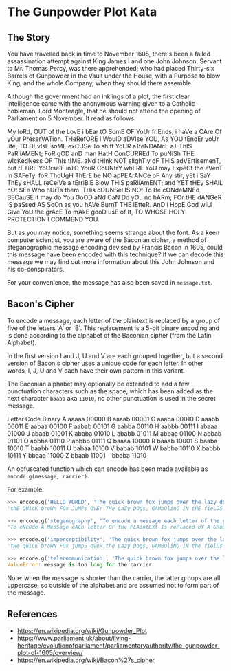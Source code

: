 # The Gunpowder Plot Kata

## The Story

You have travelled back in time to November 1605, there's been a failed assassination attempt against King James I and one John Johnson, Servant to Mr. Thomas Percy, was there apprehended; who had placed Thirty-six Barrels of Gunpowder in the Vault under the House, with a Purpose to blow King, and the whole Company, when they should there assemble.

Although the government had an inklings of a plot, the first clear intelligence came with the anonymous warning given to a Catholic nobleman, Lord Monteagle, that he should not attend the opening of Parliament on 5 November. It read as follows:

My loRd, OUT of the LovE i bEar tO SomE OF YoUr friEnds, i haVe a CAre Of yOur PreserVATion. THeRefORE I WoulD aDVIse YOU, As YOU tEndEr yoUr life, TO DEvIsE soME exCUSe To shIft YoUR aTteNDANcE aT ThIS PaRliAMENt; FoR gOD anD man HatH ConCURREd To puNiSh THE wIcKedNess OF ThIs tIME. aNd tHInk NOT slIghTly oF THiS adVErtisemenT, but rETiRE YoUrselF inTO YouR CoUNtrY whERE YoU may ExpeCt the eVenT In SAFeTy. foR ThoUgH ThErE be NO apPEArANCe oF Any stir, yEt i SaY ThEy sHALL reCeiVe a tErriBlE Blow THiS paRliAmENT; and YET tHEy SHAlL nOt SEe Who hUrTs them. THis cOUNSel IS NOt To Be cONdeMNEd BECauSE it may do You GoOD aNd CaN Do yOu no hARm; FOr tHE dANGeR iS paSsed AS SoOn as you hAVe BurnT THE lEtteR. AnD i HopE God wILl Give YoU the grAcE To mAkE gooD usE of It, TO WHOSE HOLY PROTECTION I COMMEND YOU.

But as you may notice, something seems strange about the font. As a keen computer scientist, you are aware of the Baconian cipher, a method of steganographic message encoding devised by Francis Bacon in 1605, could this message have been encoded with this technique? If we can decode this message we may find out more information about this John Johnson and his co-conspirators.

For your convenience, the message has also been saved in `message.txt`.

## Bacon's Cipher

To encode a message, each letter of the plaintext is replaced by a group of five of the letters 'A' or 'B'. This replacement is a 5-bit binary encoding and is done according to the alphabet of the Baconian cipher (from the Latin Alphabet).

In the first version I and J, U and V are each grouped together, but a second version of Bacon's cipher uses a unique code for each letter. In other words, I, J, U and V each have their own pattern in this variant.

The Baconian alphabet may optionally be extended to add a few punctuation characters such as the space, which has been added as the next character `bbaba` aka `11010`, no other punctuation is used in the secret message.

Letter 	Code 	Binary
A 	aaaaa 	00000
B 	aaaab 	00001
C 	aaaba 	00010
D 	aaabb 	00011
E 	aabaa 	00100
F 	aabab 	00101
G 	aabba 	00110
H 	aabbb 	00111
I 	abaaa 	01000
J 	abaab 	01001
K 	ababa 	01010
L 	ababb 	01011
M 	abbaa 	01100
N 	abbab 	01101
O 	abbba 	01110
P 	abbbb 	01111
Q 	baaaa 	10000
R 	baaab 	10001
S 	baaba 	10010
T 	baabb 	10011
U 	babaa 	10100
V 	babab 	10101
W 	babba 	10110
X 	babbb 	10111
Y 	bbaaa 	11000
Z 	bbaab 	11001
` `	bbaba 	11010

An obfuscated function which can encode has been made available as `encode.g(message, carrier)`.

For example:
```py
>>> encode.g('HELLO WORLD', 'The quick brown fox jumps over the lazy dogs, gamboling in the fields where the shepherds keep watch')
'thE QUicK broWn FOx JuMPs OVEr THe LaZy DOgs, GAMbOlinG iN tHE fieLDS WHERE THE SHEPHERDS KEEP WATCH'

>>> encode.g('steganography', "To encode a message each letter of the plaintext is replaced by a group of five of the letters 'A' or 'B'.")
"To eNcOde A MesSage eACh letter OF tHe PLAintEXt Is rePlaced bY A GRouP OF FIve oF THE LETTERS 'A' OR 'B'."

>>> encode.g('imperceptibility', 'The quick brown fox jumps over the lazy dogs, gamboling in the fields where the shepherds keep watch')
'tHe quiCK broWN FOx jUmpS oveR the Lazy Dogs, GAMBOliNG iN the fielDs Where ThE ShEpheRds KEEP watCH'

>>> encode.g('telecommunication', 'The quick brown fox jumps over the lazy dogs, gamboling in the fields where the shepherds keep watch')
ValueError: message is too long for the carrier
```

Note: when the message is shorter than the carrier, the latter groups are all uppercase, so outside of the alphabet and are assumed not to form part of the message.

## References
- https://en.wikipedia.org/wiki/Gunpowder_Plot
- https://www.parliament.uk/about/living-heritage/evolutionofparliament/parliamentaryauthority/the-gunpowder-plot-of-1605/overview/
- https://en.wikipedia.org/wiki/Bacon%27s_cipher
